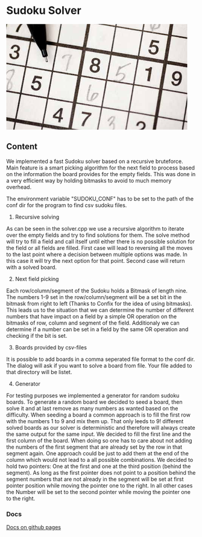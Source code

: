 # Sudoku Solver

![Alt text](images/sudoku.jpg?raw=true "Sudoku")


## Content

We implemented a fast Sudoku solver based on a recursive bruteforce. Main feature is a smart picking algorithm for the
next field to process based on the information the board provides for the empty fields. This was done in a very
efficient way by holding bitmasks to avoid to much memory overhead.

The environment variable "SUDOKU_CONF" has to be set to the path of the conf dir for the program to find csv sudoku
files.

1. Recursive solving

As can be seen in the solver.cpp we use a recursive algorithm to iterate over the empty fields and try to find solutions
for them. The solve method will try to fill a field and call itself until either there is no possible solution for the
field or all fields are filled. First case will lead to reversing all the moves to the last point where a decision
between multiple options was made. In this case it will try the next option for that point. Second case will return with
a solved board.

2. Next field picking

Each row/column/segment of the Sudoku holds a Bitmask of length nine. The numbers 1-9 set in the row/column/segment will
be a set bit in the bitmask from right to left (Thanks to Confix for the idea of using bitmasks). This leads us to the
situation that we can determine the number of different numbers that have impact on a field by a simple OR operation on
the bitmasks of row, column and segment of the field. Additionaly we can determine if a number can be set in a field by
the same OR operation and checking if the bit is set.

3. Boards provided by csv-files

It is possible to add boards in a comma seperated file format to the conf dir. The dialog will ask if you want to
solve a board from file. Your file added to that directory will be listet.

4. Generator

For testing purposes we implemented a generator for random sudoku boards. To generate a random board we decided to seed
a board, then solve it and at last remove as many numbers as wanted based on the difficulty. When seeding a board a
common approach is to fill the first row with the numbers 1 to 9 and mix them up. That only leeds to 9! different solved
boards as our solver is deterministic and therefore will always create the same output for the same input. We decided to
fill the first line and the first column of the board. When doing so one has to care about not adding the numbers of the
first segment that are already set by the row in that segment again. One approach could be just to add them at the end
of the column which would not lead to a all possible combinations. We decided to hold two pointers: One at the first
and one at the third position (behind the segment). As long as the first pointer does not point to a position behind the
segment numbers that are not already in the segment will be set at first pointer position while moving the pointer one
to the right. In all other cases the Number will be set to the second pointer while moving the pointer one to the right.

### Docs
[Docs on github pages](algdat.github.io/blatt-2-sudoku07-1/html/index.html)
